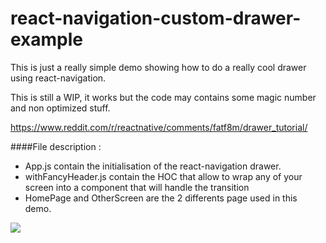# react-navigation-custom-drawer-example
This is just a really simple demo showing how to do a really cool drawer using react-navigation.

This is still a WIP, it works but the code may contains some magic number and non optimized stuff.

https://www.reddit.com/r/reactnative/comments/fatf8m/drawer_tutorial/

####File description :
 - App.js contain the initialisation of the react-navigation drawer.
 - withFancyHeader.js contain the HOC that allow to wrap any of your screen into a component that will handle the transition
 - HomePage and OtherScreen are the 2 differents page used in this demo.
 
<img src="https://raw.githubusercontent.com/ACHP/react-navigation-custom-drawer-example/master/demo/rn_fun.gif"/>
